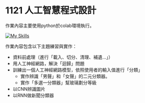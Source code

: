 # 1121 人工智慧程式設計

作業內容主要使用python於colab環境執行。

[![My Skills](https://skillicons.dev/icons?i=py)](https://skillicons.dev)

作業內容包含以下主題練習與實作：
- 資料前處理（進行「載入、切分、清理、補遺...」）
- 用人工神經網路，解決「迴歸」問題
- 訓練出一個人工神經網路模型，依照使用者的輸入值進行「分類」
  - 實作辨識「男聲」和「女聲」的二元分類器。
  - 實作「多選一分類器」幫玻璃劃分等級
- 以CNN辨識圖片
- 以RNN做新聞分類器
